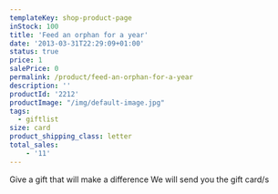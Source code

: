 ```yaml
---
templateKey: shop-product-page
inStock: 100
title: 'Feed an orphan for a year'
date: '2013-03-31T22:29:09+01:00'
status: true
price: 1
salePrice: 0
permalink: /product/feed-an-orphan-for-a-year
description: ''
productId: '2212'
productImage: "/img/default-image.jpg"
tags:
  - giftlist
size: card
product_shipping_class: letter
total_sales:
    - '11'
---
```

Give a gift that will make a difference We will send you the gift card/s